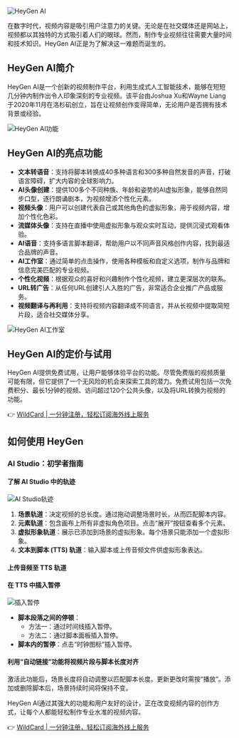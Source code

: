 ![HeyGen AI](https://snowfeng.oss-cn-beijing.aliyuncs.com/snowfeng/heygen-ai.png.png)

在数字时代，视频内容是吸引用户注意力的关键。无论是在社交媒体还是网站上，视频都以其独特的方式吸引着人们的眼球。然而，制作专业视频往往需要大量时间和技术知识。HeyGen AI正是为了解决这一难题而诞生的。

## HeyGen AI简介

HeyGen AI是一个创新的视频制作平台，利用生成式人工智能技术，能够在短短几分钟内制作出令人印象深刻的专业视频。该平台由Joshua Xu和Wayne Liang于2020年11月在洛杉矶创立，旨在让视频创作变得简单，无论用户是否拥有技术背景或经验。

![HeyGen AI功能](https://snowfeng.oss-cn-beijing.aliyuncs.com/snowfeng/heygen-ai-1.webp)

## HeyGen AI的亮点功能

- **文本转语音**：支持将脚本转换成40多种语言和300多种自然发音的声音，打破语言障碍，扩大内容的全球影响力。
- **AI头像创建**：提供100多个不同种族、年龄和姿势的AI虚拟形象，能够自然同步口型，逐行朗诵剧本，为视频增添个性化元素。
- **视频头像**：用户可以创建代表自己或其他角色的虚拟形象，用于视频内容，增加个性化色彩。
- **流媒体头像**：支持在直播中使用虚拟形象与观众实时互动，提供沉浸式观看体验。
- **AI语音**：支持多语言脚本翻译，帮助用户以不同声音风格创作内容，找到最适合品牌的声音。
- **AI工作室**：通过简单的点击操作，使用各种模板和自定义选项，制作与品牌和信息完美匹配的专业视频。
- **个性化视频**：根据观众的喜好和兴趣制作个性化视频，建立更深层次的联系。
- **URL转广告**：从任何URL创建引人入胜的广告，非常适合企业推广产品或服务。
- **视频翻译与再利用**：支持将视频内容翻译成不同语言，并从长视频中提取简短片段，适合社交媒体分享。

![HeyGen AI工作室](https://snowfeng.oss-cn-beijing.aliyuncs.com/snowfeng/heygen-2.webp)

## HeyGen AI的定价与试用

HeyGen AI提供免费试用，让用户能够体验平台的功能。尽管免费版的视频质量可能有限，但它提供了一个无风险的机会来探索工具的潜力。免费试用包括一次免费积分、最长1分钟的视频、访问超过120个公共头像，以及将URL转换为视频的功能。

👉 [WildCard | 一分钟注册，轻松订阅海外线上服务](https://bit.ly/bewildcard)

## 如何使用 HeyGen

### AI Studio：初学者指南

#### 了解 AI Studio 中的轨迹

![AI Studio轨迹](https://snowfeng.oss-cn-beijing.aliyuncs.com/snowfeng/heygen-ai-4.gif)

1. **场景轨道**：决定视频的总长度。通过拖动调整场景时长，从而匹配脚本内容。
2. **元素轨道**：包含画布上所有非虚拟角色项目。点击“展开”按钮查看多个元素。
3. **虚拟形象轨道**：展示已添加到场景的虚拟形象。每个场景只能添加一个虚拟形象。
4. **文本到脚本 (TTS) 轨道**：输入脚本或上传音频文件供虚拟形象表达。

#### 上传音频至 TTS 轨道

#### 在 TTS 中插入暂停

![插入暂停](https://snowfeng.oss-cn-beijing.aliyuncs.com/snowfeng/heygen-ai5.gif)

- **脚本段落之间的停顿**：
  - 方法一：通过时间线插入暂停。
  - 方法二：通过脚本面板插入暂停。
- **脚本内的暂停**：点击“时钟图标”插入暂停。

#### 利用“自动链接”功能将视频片段与脚本长度对齐

激活此功能后，场景长度将自动调整以匹配脚本长度。更新更改时需按“播放”。添加或删除脚本后，场景持续时间将保持不变。

HeyGen AI通过其强大的功能和用户友好的设计，正在改变视频内容的创作方式，让每个人都能轻松制作专业水准的视频内容。

👉 [WildCard | 一分钟注册，轻松订阅海外线上服务](https://bit.ly/bewildcard)